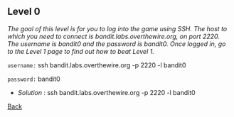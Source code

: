 ## Level 0

*The goal of this level is for you to log into the game using SSH. The host to which you need to connect is bandit.labs.overthewire.org, on port 2220. The username is bandit0 and the password is bandit0. Once logged in, go to the Level 1 page to find out how to beat Level 1.* 

`username:` ssh bandit.labs.overthewire.org -p 2220 -l bandit0

`password:` bandit0

- *Solution* : ssh bandit.labs.overthewire.org -p 2220 -l bandit0

[Back](/../)
